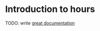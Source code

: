# Introduction to hours

TODO: write [great documentation](http://jacobian.org/writing/great-documentation/what-to-write/)
